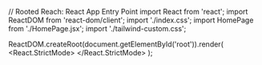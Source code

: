 // Rooted Reach: React App Entry Point
import React from 'react';
import ReactDOM from 'react-dom/client';
import './index.css';
import HomePage from './HomePage.jsx';
import './tailwind-custom.css';

ReactDOM.createRoot(document.getElementById('root')).render(
  <React.StrictMode>
    <HomePage />
  </React.StrictMode>
);
